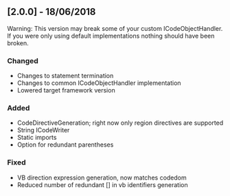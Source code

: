 ## [2.0.0] - 18/06/2018
Warning: This version may break some of your custom ICodeObjectHandler. If you were only using default implementations nothing should have been broken.

### Changed
- Changes to statement termination
- Changes to common ICodeObjectHandler implementation
- Lowered target framework version

### Added
- CodeDirectiveGeneration; right now only region directives are supported
- String ICodeWriter
- Static imports
- Option for redundant parentheses

### Fixed
- VB direction expression generation, now matches codedom
- Reduced number of redundant [] in vb identifiers generation

